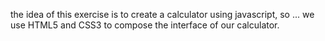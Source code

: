 the idea of this exercise is to create a calculator using javascript, so ... we use HTML5 and CSS3 to compose the interface of our calculator.
